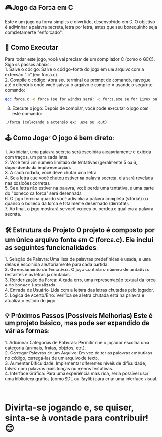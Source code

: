 <h2> 🎮Jogo da Forca em C </h2>
<p>Este é um jogo da forca simples e divertido, desenvolvido em C. O objetivo é adivinhar a palavra secreta, letra por letra, antes que seu bonequinho seja completamente "enforcado".</p>

<h2>🚀 Como Executar</h2>
<p>Para rodar este jogo, você vai precisar de um compilador C (como o GCC). Siga os passos abaixo:<br>
1. Salve o código: Salve o código-fonte do jogo em um arquivo com a extensão ".c" (ex: forca.c).<br>
2. Compile o código: Abra seu terminal ou prompt de comando, navegue até o diretório onde você salvou o arquivo e compile-o usando o seguinte comando:

```bash
gcc forca.c -o forca (se for windos será: -o forca.exe se for Linux ou IOS será: -o forca.out)
```

3. Execute o jogo: Depois de compilar, você pode executar o jogo com este comando:</p>

```bash
./forca (colocando a extensão ex: .exe ou .out)
```

<h2>🕹️ Como Jogar
O jogo é bem direto:</h2>

<p>1. Ao iniciar, uma palavra secreta será escolhida aleatoriamente e exibida com traços, um para cada letra.<br>
2. Você terá um número limitado de tentativas (geralmente 5 ou 6, dependendo da implementação).<br>
3. A cada rodada, você deve chutar uma letra.<br>
4. Se a letra que você chutou estiver na palavra secreta, ela será revelada nas posições corretas.<br>
5. Se a letra não estiver na palavra, você perde uma tentativa, e uma parte do "boneco da forca" será desenhada.<br>
6. O jogo termina quando você adivinha a palavra completa (vitória!) ou quando o boneco da forca é totalmente desenhado (derrota!).<br>
7. Ao final, o jogo mostrará se você venceu ou perdeu e qual era a palavra secreta.</p>

<h2>🛠️ Estrutura do Projeto
O projeto é composto por um único arquivo fonte em C (forca.c). Ele inclui as seguintes funcionalidades:</h2>

<p>1. Seleção de Palavra: Uma lista de palavras predefinidas é usada, e uma delas é escolhida aleatoriamente para cada partida.<br>
2. Gerenciamento de Tentativas: O jogo controla o número de tentativas restantes e as letras já chutadas.<br>
3. Renderização da Forca: A cada erro, uma representação textual da forca e do boneco é atualizada.<br>
4. Entrada de Usuário: Lida com a leitura das letras chutadas pelo jogador.<br>
5. Lógica de Acerto/Erro: Verifica se a letra chutada está na palavra e atualiza o estado do jogo.</p>

<h2>💡 Próximos Passos (Possíveis Melhorias)
Este é um projeto básico, mas pode ser expandido de várias formas:</h2>

<p>1. Adicionar Categorias de Palavras: Permitir que o jogador escolha uma categoria (animais, frutas, objetos, etc.).<br>
2. Carregar Palavras de um Arquivo: Em vez de ter as palavras embutidas no código, carregá-las de um arquivo de texto.<br>
3. Aumentar Dificuldade: Implementar diferentes níveis de dificuldade, talvez com palavras mais longas ou menos tentativas.<br>
4. Interface Gráfica: Para uma experiência mais rica, seria possível usar uma biblioteca gráfica (como SDL ou Raylib) para criar uma interface visual.</p><br>

<h1>Divirta-se jogando e, se quiser, sinta-se à vontade para contribuir! 😊</h1>
